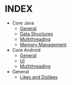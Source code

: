 # INDEX

* Core Java
    * [General](java/general.md)
    * [Data Structures](java/ds.md)
    * [Multithreading](java/multithreading.md)
    * [Memory Management](java/memory.md)
* Core Android
    * [General](android/general.md)
    * [UI](android/ui.md)
    * [Multithreading](android/multithreading.md)
* General
    * [Likes and Dislikes](general/likes_dislikes.md)
